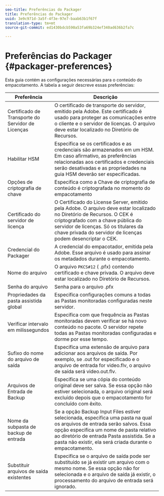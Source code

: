 ```yaml
---
seo-title: Preferências do Packager
title: Preferências do Packager
uuid: 3e9c971d-3a5f-4f3e-97e7-baab63b1f67f
translation-type: tm+mt
source-git-commit: ed1430bdcb590a53fa69b324ef340ad636b2fa7c

---
```



# Preferências do Packager {#packager-preferences}

Esta guia contém as configurações necessárias para o conteúdo do empacotamento. A tabela a seguir descreve essas preferências:

| Preferência | Descrição |
|--- |--- |
| Certificado de Transporte do Servidor de Licenças | O certificado de transporte do servidor, emitido pela Adobe. Este certificado é usado para proteger as comunicações entre o cliente e o servidor de licenças. O arquivo deve estar localizado no Diretório de Recursos. |
| Habilitar HSM | Especifica se os certificados e as credenciais são armazenados em um HSM. Em caso afirmativo, as preferências relacionadas aos certificados e credenciais serão desativadas e as propriedades na guia HSM deverão ser especificadas. |
| Opções de criptografia de chave | Especifica como a Chave de criptografia de conteúdo é criptografada no momento do empacotamento |
| Certificado do servidor de licença | O Certificado do License Server, emitido pela Adobe. O arquivo deve estar localizado no Diretório de Recursos. O CEK é criptografado com a chave pública do servidor de licenças. Só os titulares da chave privada do servidor de licenças podem desencriptar o CEK. |
| Credencial do Packager | A credencial do empacotador, emitida pela Adobe. Esse arquivo é usado para assinar os metadados durante o empacotamento. |
| Nome do arquivo | O arquivo `PKCS#12` ( .pfx) contendo certificado e chave privada. O arquivo deve estar localizado no Diretório de Recursos. |
| Senha do arquivo | Senha para o arquivo .pfx |
| Propriedades da pasta assistida global | Especifica configurações comuns a todas as Pastas monitoradas configuradas neste servidor. |
| Verificar intervalo em milissegundos | Especifica com que frequência as Pastas monitoradas devem verificar se há novo conteúdo no pacote. O servidor repete todas as Pastas monitoradas configuradas e dorme por esse tempo. |
| Sufixo do nome do arquivo de saída | Especifica uma extensão de arquivo para adicionar aos arquivos de saída. Por exemplo, se .out for especificado e o arquivo de entrada for video.flv, o arquivo de saída será video.out.flv. |
| Arquivos de Entrada de Backup | Especifica se uma cópia do conteúdo original deve ser salva. Se essa opção não estiver selecionada, o arquivo original será excluído depois que o empacotamento for concluído com êxito. |
| Nome da subpasta de backup de entrada | Se a opção Backup Input Files estiver selecionada, especifica uma pasta na qual os arquivos de entrada serão salvos. Essa opção especifica um nome de pasta relativo ao diretório de entrada Pasta assistida. Se a pasta não existir, ela será criada durante o empacotamento. |
| Substituir arquivos de saída existentes | Especifica se o arquivo de saída pode ser substituído se já existir um arquivo com o mesmo nome. Se essa opção não for selecionada e o arquivo de saída já existir, o processamento do arquivo de entrada será ignorado. |
